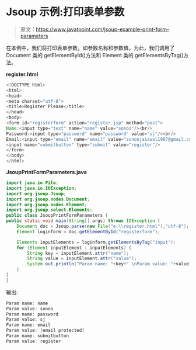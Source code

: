 # Jsoup 示例:打印表单参数

> 原文：<https://www.javatpoint.com/jsoup-example-print-form-parameters>

在本例中，我们将打印表单参数，如参数名称和参数值。为此，我们调用了 Document 类的 getElementById()方法和 Element 类的 getElementsByTag()方法。

**register.html**

```java
<!DOCTYPE html>
<html>
<head>
<meta charset="utf-8">
<title>Register Please</title>
</head>
<body>
<form id="registerform" action="register.jsp" method="post">
Name:<input type="text" name="name" value="sonoo"/><br/>
Password:<input type="password" name="password" value="sj"/><br/>
Email:<input type="email" name="email" value="sonoojaiswal1987@gmail.com"/><br/>
<input name="submitbutton" type="submit" value="register"/>
</form>
</body>
</html>

```

**JsoupPrintFormParameters.java**

```java
import java.io.File;
import java.io.IOException;
import org.jsoup.Jsoup;
import org.jsoup.nodes.Document;
import org.jsoup.nodes.Element;
import org.jsoup.select.Elements;
public class JsoupPrintFormParameters {
public static void main(String[] args) throws IOException {
	Document doc = Jsoup.parse(new File("e:\\register.html"),"utf-8");
	Element loginform = doc.getElementById("registerform");

	Elements inputElements = loginform.getElementsByTag("input");
	for (Element inputElement : inputElements) {
		String key = inputElement.attr("name");
		String value = inputElement.attr("value");
		System.out.println("Param name: "+key+" \nParam value: "+value);
	}
}
}

```

输出:

```java
Param name: name 
Param value: sonoo
Param name: password 
Param value: sj
Param name: email 
Param value: [email protected]
Param name: submitbutton 
Param value: register

```